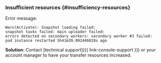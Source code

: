 ### Insufficient resources {#insufficiency-resources}

Error message:

```text
Warn(Activate): Snapshot loading failed:
snapshot tasks failed: main uploader failed:
errors detected on secondary workers: secondary worker #3 failed:
pod instance restarted 5h41m39.092446028s ago
```

**Solution**: Contact [technical support]({{ link-console-support }}) or your account manager to have your transfer resources increased.
